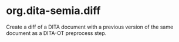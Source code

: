 # org.dita-semia.diff
Create a diff of a DITA document with a previous version of the same document as a DITA-OT preprocess step.

